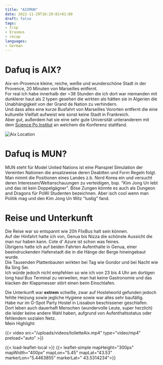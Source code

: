 ```yaml
---
title: "AIXMUN"
date: 2022-11-29T16:29:01+01:00
draft: false
tags:
- trip
- Erasmus
- recap
languages:
- German
---
```


# Dafuq is AIX?

Aix-en-Provence kleine, reiche, weiße und wunderschöne Stadt in der Provence, 20 Minuten von Marseilles entfernt.  
For real ich habe innerhalb der ~38 Stunden die ich dort war niemanden mit dunklerer haut als 2 typen gesehen die wirkten als hätten sie in Algerien die Unabhängigkeit von der Grand de Nation zu verhindern.  
Und dass alles eine kurze Busfahrt von Marseilles Vororten entfernt die eine kulturelle Vielfalt aufweist wie sonst keine Stadt in Frankreich.  
Aber gut, außerdem hat sie eine sehr gute Universität unteranderem mit dem [Science Po Institut](https://de.wikipedia.org/wiki/Institut_d%E2%80%99%C3%A9tudes_politiques_d%E2%80%99Aix-en-Provence) an welchem die Konferenz stattfand.
  

![Aix Location](/uploads/aixLocation.jpg)

# Dafuq is MUN?

MUN steht für Model United Nations ist eine Planspiel Simulation der Vereinten Nationen die ansatzweise deren Deabtten und Form Regeln folgt.
Man nimmt die Positionen eines Landes z.b. Nord Korea ein und versucht deren Interessen/Weltanschauungen zu verteidigen, bsp. "Kim Jong Un lebt und das ist kein Doppelgägner".
Böse Zungen könnte es auch als Dungeon and Dragons für PoWi Studenten bezeichnen.
Aber isch cool wenn man Politik mag und den Kim Jong Un Witz "lustig" fand.

# Reise und Unterkunft

Die Reise war so entspannt wie 20h FlixBus halt sein können.  
Auf der Hinfahrt hatte ich von, Genua bis Nizza die schönste Aussicht die man nur haben kann. Cote d' Azure ist schon was feines.  
Übrigens hatte ich auf beiden Fahrten Aufenthalte in Genua, einer beeindruckenden Hafenstadt die in die Hänge der Berge hineingebaut wurde.  
Die Tausenden Plattenbauten wirkten bei Tag wie Gondor und bei Nacht wie Ba Sing Sei.  
Ich würde jedoch nicht empfehlen so wie ich von 23 bis 4 Uhr am dortigen long haul Bus Terminal zu verweilen, man hat keine Gastronomie und das klacken der Klappmesser stört einen beim Einschlafen.  
  
Die Unterkunft war **extrem** scheiße, zwar auf Hostelworld gefunden jedoch fehlte Heizung sowie jegliche Hygiene sowie war alles sehr baufällig.  
Habe nur im G-Spot Party Hostel in Lissabon beschissener geschlafen.  
Dort leben auch dauerhaft Menschen (wundervolle Leute, super herzlich) die leider keine andere Wahl haben, aufgrund von Aufenthaltsstatus oder fehlendem sozialen Netz.  
Mein Highlight:  
  
{{< video src="/uploads/videos/toiletteAix.mp4" type="video/mp4" preload="auto" >}}

{{< load-leaflet-local >}}
{{< leaflet-simple mapHeight="300px" mapWidth="400px" mapLon="5.45" mapLat="43.53"  markerLon="5.4463855" markerLat=" 43.5314234">}}